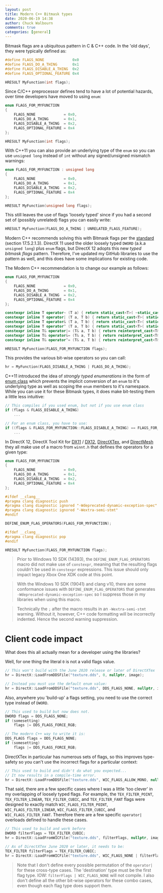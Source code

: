 ```yaml
---
layout: post
title: Modern C++ Bitmask types
date: 2020-06-19 14:38
author: Chuck Walbourn
comments: true
categories: [general]
---
```


Bitmask flags are a ubiquitous pattern in C & C++ code. In the 'old days', they were typically defined as:

```cpp
#define FLAGS_NONE             0x0
#define FLAGS_DO_A_THING       0x1
#define FLAGS_DISABLE_A_THING  0x2
#define FLAGS_OPTIONAL_FEATURE 0x4

HRESULT MyFunction(int flags);
```

Since C/C++ preprocessor defines tend to have a lot of potential hazards, over time developers have moved to using ``enum``:

```cpp
enum FLAGS_FOR_MYFUNCTION
{
    FLAGS_NONE             = 0x0,
    FLAGS_DO_A_THING       = 0x1,
    FLAGS_DISABLE_A_THING  = 0x2,
    FLAGS_OPTIONAL_FEATURE = 0x4
};

HRESULT MyFunction(int flags);
```

With C++11 you can also provide an underlying type of the ``enum`` so you can use ``unsigned long`` instead of ``int`` without any signed/unsigned mismatch warnings:

```cpp
enum FLAGS_FOR_MYFUNCTION : unsigned long
{
    FLAGS_NONE             = 0x0,
    FLAGS_DO_A_THING       = 0x1,
    FLAGS_DISABLE_A_THING  = 0x2,
    FLAGS_OPTIONAL_FEATURE = 0x4
};

HRESULT MyFunction(unsigned long flags);
```

This still leaves the use of flags 'loosely typed' since if you had a second set of (possibly unrelated) flags you can easily write:

```cpp
HRESULT MyFunction(FLAGS_DO_A_THING | UNRELATED_FLAGS_FEATURE);
```

Modern C++ recommends solving this with Bitmask flags per the [standard](http://www.open-std.org/jtc1/sc22/wg21/docs/papers/2012/n3485.pdf) (section 17.5.2.1.3). DirectX 11 used the older loosely typed ``DWORD`` (a.k.a ``unsigned long``) plus ``enum`` flags, but DirectX 12 adopts this new *typed bitmask flags* pattern. Therefore, I've updated my GitHub libraries to use the pattern as well, and this does have some implications for existing code.
<!--more-->

The Modern C++ recommendation is to change our example as follows:

```cpp
enum FLAGS_FOR_MYFUNCTION
{
    FLAGS_NONE             = 0x0,
    FLAGS_DO_A_THING       = 0x1,
    FLAGS_DISABLE_A_THING  = 0x2,
    FLAGS_OPTIONAL_FEATURE = 0x4
};

constexpr inline T operator~ (T a) { return static_cast<T>( ~static_cast<std::underlying_type<T>::type>(a) ); }
constexpr inline T operator| (T a, T b) { return static_cast<T>( static_cast<std::underlying_type<T>::type>(a) | static_cast<std::underlying_type<T>::type>(b) ); }
constexpr inline T operator& (T a, T b) { return static_cast<T>( static_cast<std::underlying_type<T>::type>(a) & static_cast<std::underlying_type<T>::type>(b) ); }
constexpr inline T operator^ (T a, T b) { return static_cast<T>( static_cast<std::underlying_type<T>::type>(a) ^ static_cast<std::underlying_type<T>::type>(b) ); }
constexpr inline T& operator|= (T& a, T b) { return reinterpret_cast<T&>( reinterpret_cast<std::underlying_type<T>::type&>(a) |= static_cast<std::underlying_type<T>::type>(b) ); }
constexpr inline T& operator&= (T& a, T b) { return reinterpret_cast<T&>( reinterpret_cast<std::underlying_type<T>::type&>(a) &= static_cast<std::underlying_type<T>::type>(b) ); }
constexpr inline T& operator^= (T& a, T b) { return reinterpret_cast<T&>( reinterpret_cast<std::underlying_type<T>::type&>(a) ^= static_cast<std::underlying_type<T>::type>(b) ); }

HRESULT MyFunction(FLAGS_FOR_MYFUNCTION flags);
```

This provides the various bit-wise operators so you can call:

```cpp
hr = MyFunction(FLAGS_DISABLE_A_THING | FLAGS_DO_A_THING);
```

C++11 introduced the idea of *strongly typed enumerations* in the form of [enum class](https://en.cppreference.com/w/cpp/language/enum) which prevents the implicit conversion of an ``enum`` to it's underlying type as well as scoping the ``enum`` members to it's namespace. While you can use it for these Bitmask types, it does make bit-testing them a little less intuitive:

```cpp
// This compiles if you used enum, but not if you use enum class
if (flags & FLAGS_DISABLE_A_THING)
    ...

// For an enum class, you have to use:
if ((flags & FLAGS_FOR_MYFUNCTION::FLAGS_DISABLE_A_THING) == FLAGS_FOR_MYFUNCTION::FLAGS_DISABLE_A_THING)
    ...
```

In DirectX 12, DirectX Tool Kit for [DX11](https://github.com/microsoft/DirectXTK) / [DX12](https://github.com/microsoft/DirectXTK12), [DirectXTex](https://github.com/microsoft/DirectXTex), and [DirectMesh](https://github.com/microsoft/DirectXMesh) they all make use of a macro from ``winnt.h`` that defines the operators for a given type:

```cpp
enum FLAGS_FOR_MYFUNCTION
{
    FLAGS_NONE             = 0x0,
    FLAGS_DO_A_THING       = 0x1,
    FLAGS_DISABLE_A_THING  = 0x2,
    FLAGS_OPTIONAL_FEATURE = 0x4
};

#ifdef __clang__
#pragma clang diagnostic push
#pragma clang diagnostic ignored "-Wdeprecated-dynamic-exception-spec"
#pragma clang diagnostic ignored "-Wextra-semi-stmt"
#endif

DEFINE_ENUM_FLAG_OPERATORS(FLAGS_FOR_MYFUNCTION);

#ifdef __clang__
#pragma clang diagnostic pop
#endif

HRESULT MyFunction(FLAGS_FOR_MYFUNCTION flags);
```

> Prior to Windows 10 SDK (14393), the ``DEFINE_ENUM_FLAG_OPERATORS`` macro did not make use of ``constexpr``, meaning that the resulting flags couldn't be used in ``constexpr`` expressions. This issue should only impact legacy Xbox One XDK code at this point.

> With the Windows 10 SDK (19041) and clang v10, there are some conformance issues with ``DEFINE_ENUM_FLAG_OPERATORS`` that generates ``-Wdeprecated-dynamic-exception-spec`` so I suppress those in my libraries when using this macro.

> Technically the `;` after the macro results in an `-Wextra-semi-stmt` warning. Without it, however, C++ code formatting will be incorrectly indented. Hence the second warning suppression.

# Client code impact

What does this all actually mean for a developer using the libraries?

Well, for one thing the literal ``0`` is not a valid flags value.

```cpp
// This won't build with the June 2020 release or later of DirectXTex
hr = DirectX::LoadFromDDSFile("texture.dds", 0, nullptr, image);

// Instead you must use the default enum value:
hr = DirectX::LoadFromDDSFile("texture.dds", DDS_FLAGS_NONE, nullptr, image);
```

Also, anywhere you 'build-up' a flags setting, you need to use the correct type instead of ``DWORD``.

```cpp
// This used to build but now does not.
DWORD flags = DDS_FLAGS_NONE;
if (somesetting)
    flags |= DDS_FLAGS_FORCE_RGB;

// The modern C++ way to write it is:
DDS_FLAGS flags = DDS_FLAGS_NONE;
if (somesetting)
    flags |= DDS_FLAGS_FORCE_RGB;
```

DirectXTex in particular has numerous sets of flags, so this improves type-safety so you can't use the incorrect flags for a particular context:

```cpp
// This used to build and didn't do what you expected...
// It now results in a compile-time error.
hr = DirectX::LoadFromDDSFile("texture.dds", WIC_FLAGS_ALLOW_MONO, nullptr, image);
```

That said, there are a few specific cases where I was a little 'too clever' in my overlapping of loosely typed flags. For example, the ``TEX_FILTER_POINT``, ``TEX_FILTER_LINEAR``, ``TEX_FILTER_CUBIC``, and ``TEX_FILTER_FANT`` flags were designed to exactly match ``WIC_FLAGS_FILTER_POINT``, ``WIC_FLAGS_FILTER_LINEAR``, ``WIC_FLAGS_FILTER_CUBIC``, and ``WIC_FLAGS_FILTER_FANT``. Therefore there are a few specific ``operator|`` overloads defined to handle these cases.

```cpp
// This used to build and work before
DWORD filterFlags = TEX_FILTER_CUBIC;
hr = DirectX::LoadFromWICFile("texture.dds", filterFlags, nullptr, image);

// As of DirectXTex June 2020 or later, it needs to be:
TEX_FILTER filterFlags = TEX_FILTER_CUBIC;
hr = DirectX::LoadFromWICFile("texture.dds", WIC_FLAGS_NONE | filterFlags, nullptr, image);
```

> Note that I don't define every possible permutation of the ``operator|`` for these cross-type cases. The 'destination' type must be the first flag type. IOW: ``filterFlags | WIC_FLAGS_NONE`` will not compile. I also don't define all the other bit-wise operators for these combo cases, even though each flag type does support them.
